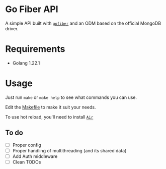 # Go Fiber API

A simple API built with [`gofiber`](https://gofiber.io/) and an ODM based on the official MongoDB driver.

# Requirements

- Golang 1.22.1

# Usage

Just run `make` or `make help` to see what commands you can use.

Edit the [Makefile](./Makefile) to make it suit your needs.

To use hot reload, you'll need to install [`Air`](https://github.com/cosmtrek/air)

## To do

- [ ] Proper config
- [ ] Proper handling of multithreading (and its shared data)
- [ ] Add Auth middleware
- [ ] Clean TODOs
